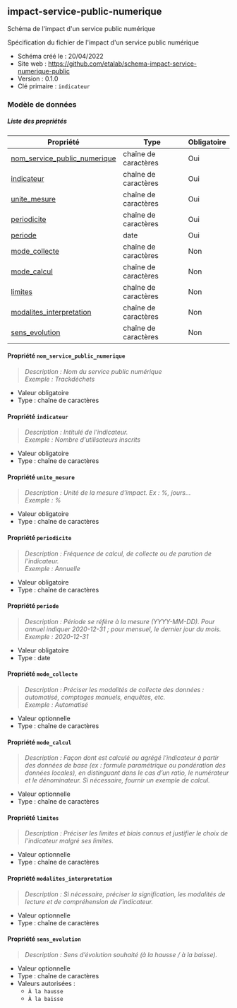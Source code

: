 <MenuSchema />

## impact-service-public-numerique

Schéma de l'impact d'un service public numérique

Spécification du fichier de l'impact d'un service public numérique

- Schéma créé le : 20/04/2022
- Site web : https://github.com/etalab/schema-impact-service-numerique-public
- Version : 0.1.0
- Clé primaire : `indicateur`

### Modèle de données


##### Liste des propriétés

| Propriété | Type | Obligatoire |
| -- | -- | -- |
| [nom_service_public_numerique](#propriete-nom-service-public-numerique) | chaîne de caractères  | Oui |
| [indicateur](#propriete-indicateur) | chaîne de caractères  | Oui |
| [unite_mesure](#propriete-unite-mesure) | chaîne de caractères  | Oui |
| [periodicite](#propriete-periodicite) | chaîne de caractères  | Oui |
| [periode](#propriete-periode) | date  | Oui |
| [mode_collecte](#propriete-mode-collecte) | chaîne de caractères  | Non |
| [mode_calcul](#propriete-mode-calcul) | chaîne de caractères  | Non |
| [limites](#propriete-limites) | chaîne de caractères  | Non |
| [modalites_interpretation](#propriete-modalites-interpretation) | chaîne de caractères  | Non |
| [sens_evolution](#propriete-sens-evolution) | chaîne de caractères  | Non |

#### Propriété `nom_service_public_numerique`

> *Description : Nom du service public numérique*<br/>*Exemple : Trackdéchets*
- Valeur obligatoire
- Type : chaîne de caractères

#### Propriété `indicateur`

> *Description : Intitulé de l’indicateur.*<br/>*Exemple : Nombre d'utilisateurs inscrits*
- Valeur obligatoire
- Type : chaîne de caractères

#### Propriété `unite_mesure`

> *Description : Unité de la mesure d'impact. Ex : %, jours...*<br/>*Exemple : %*
- Valeur obligatoire
- Type : chaîne de caractères

#### Propriété `periodicite`

> *Description : Fréquence de calcul, de collecte ou de parution de l’indicateur.*<br/>*Exemple : Annuelle*
- Valeur obligatoire
- Type : chaîne de caractères

#### Propriété `periode`

> *Description : Période se réfère à la mesure (YYYY-MM-DD). Pour annuel indiquer 2020-12-31 ; pour mensuel, le dernier jour du mois.*<br/>*Exemple : 2020-12-31*
- Valeur obligatoire
- Type : date

#### Propriété `mode_collecte`

> *Description : Préciser les modalités de collecte des données : automatisé, comptages manuels, enquêtes, etc.*<br/>*Exemple : Automatisé*
- Valeur optionnelle
- Type : chaîne de caractères

#### Propriété `mode_calcul`

> *Description : Façon dont est calculé ou agrégé l’indicateur à partir des données de base (ex : formule paramétrique ou pondération des données locales), en distinguant dans le cas d’un ratio, le numérateur et le dénominateur. Si nécessaire, fournir un exemple de calcul.*
- Valeur optionnelle
- Type : chaîne de caractères

#### Propriété `limites`

> *Description : Préciser les limites et biais connus et justifier le choix de l’indicateur malgré ses limites.*
- Valeur optionnelle
- Type : chaîne de caractères

#### Propriété `modalites_interpretation`

> *Description : Si nécessaire, préciser la signification, les modalités de lecture et de compréhension de l’indicateur.*
- Valeur optionnelle
- Type : chaîne de caractères

#### Propriété `sens_evolution`

> *Description : Sens d’évolution souhaité (à la hausse / à la baisse).*
- Valeur optionnelle
- Type : chaîne de caractères
- Valeurs autorisées : 
    - `À la hausse`
    - `À la baisse`
